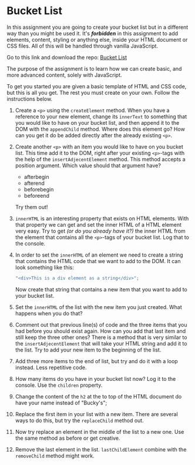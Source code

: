# Bucket List

In this assignment you are going to create your bucket list but in a different way than you might be used it. It's _**forbidden**_ in this assignment to add elements, content, styling or anything else, inside your HTML document or CSS files. All of this will be handled through vanilla JavaScript.

Go to this link and download the repo: [Bucket List](https://github.com/Lexicon-Frontend-React-2023-2024/exercise-bucket-list)

The purpose of the assignment is to learn how we can create basic, and more advanced content, solely with JavaScript.

To get you started you are given a basic template of HTML and CSS code, but this is all you get. The rest you must create on your own. Follow the instructions below.

1. Create a `<p>` using the `createElement` method. When you have a reference to your new element, change its `innerText` to something that you would like to have on your bucket list, and then append it to the DOM with the `appendChild` method. Where does this element go? How can you get it do be added directly after the already existing `<p>`.

2. Create another `<p>` with an item you would like to have on you bucket list. This time add it to the DOM, right after your existing `<p>`-tags with the help of the `insertAdjecentElement` method. This method accepts a position argument. Which value should that argument have?

   - afterbegin
   - afterend
   - beforebegin
   - beforeend

   Try them out!

3. `innerHTML` is an interesting property that exists on HTML elements. With that property we can get and set the inner HTML of a HTML element very easy. Try to get _(or do you already have it?)_ the inner HTML from the element that contains all the `<p>`-tags of your bucket list. Log that to the console.

4. In order to set the `innerHTML` of an element we need to create a string that contains the HTML code that we want to add to the DOM. It can look something like this:

   ```js
   "<div>This is a div element as a string</div>";
   ```

   Now create that string that contains a new item that you want to add to your bucket list.

5. Set the `innerHTML` of the list with the new item you just created. What happens when you do that?

6. Comment out that previous line(s) of code and the three items that you had before you should exist again. How can you add that last item and still keep the three other ones? There is a method that is very similar to the `insertAdjecentElement` that will take your HTML string and add it to the list. Try to add your new item to the beginning of the list.

7. Add three more items to the end of list, but try and do it with a loop instead. Less repetitive code.

8. How many items do you have in your bucket list now? Log it to the console. Use the `children` property.

9. Change the content of the `h2` at the to top of the HTML document do have your name instead of "Bucky's";

10. Replace the first item in your list with a new item. There are several ways to do this, but try the `replaceChild` method out.

11. Now try replace an element in the middle of the list to a new one. Use the same method as before or get creative.

12. Remove the last element in the list. `lastChildElement` combine with the `removeChild` method might work.
